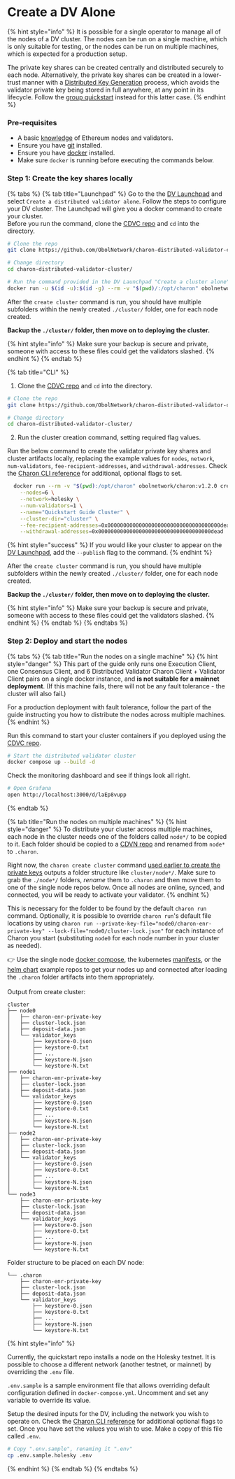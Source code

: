 # Create a DV Alone

{% hint style="info" %}
It is possible for a single operator to manage all of the nodes of a DV cluster. The nodes can be run on a single machine, which is only suitable for testing, or the nodes can be run on multiple machines, which is expected for a production setup.

The private key shares can be created centrally and distributed securely to each node. Alternatively, the private key shares can be created in a lower-trust manner with a [Distributed Key Generation](https://docs.obol.org/learn/intro/key-concepts#distributed-validator-key-generation-ceremony) process, which avoids the validator private key being stored in full anywhere, at any point in its lifecycle. Follow the [group quickstart](https://docs.obol.org/run/start/quickstart_group) instead for this latter case.
{% endhint %}

### Pre-requisites[​](https://docs.obol.org/next/run/start/quickstart_alone#pre-requisites) <a href="#pre-requisites" id="pre-requisites"></a>

* A basic [knowledge](https://docs.ethstaker.cc/ethstaker-knowledge-base/) of Ethereum nodes and validators.
* Ensure you have [git](https://git-scm.com/downloads) installed.
* Ensure you have [docker](https://docs.docker.com/engine/install/) installed.
* Make sure `docker` is running before executing the commands below.

### Step 1: Create the key shares locally <a href="#step-1-create-the-key-shares-locally" id="step-1-create-the-key-shares-locally"></a>

{% tabs %}
{% tab title="Launchpad" %}
Go to the the [DV Launchpad](https://docs.obol.org/docs/dvl/intro#dv-launchpad-links) and select `Create a distributed validator alone`. Follow the steps to configure your DV cluster. The Launchpad will give you a docker command to create your cluster.\
Before you run the command, clone the [CDVC repo](https://github.com/ObolNetwork/charon-distributed-validator-cluster.git) and `cd` into the directory.

```sh
# Clone the repo
git clone https://github.com/ObolNetwork/charon-distributed-validator-cluster.git

# Change directory
cd charon-distributed-validator-cluster/

# Run the command provided in the DV Launchpad "Create a cluster alone" flow
docker run -u $(id -u):$(id -g) --rm -v "$(pwd)/:/opt/charon" obolnetwork/charon:v1.2.0 create cluster --definition-file=...

```

After the `create cluster` command is run, you should have multiple subfolders within the newly created `./cluster/` folder, one for each node created.

**Backup the `./cluster/` folder, then move on to deploying the cluster.**

{% hint style="info" %}
Make sure your backup is secure and private, someone with access to these files could get the validators slashed.
{% endhint %}
{% endtab %}

{% tab title="CLI" %}
1. Clone the [CDVC repo](https://github.com/ObolNetwork/charon-distributed-validator-cluster) and `cd` into the directory.

```sh
# Clone the repo
git clone https://github.com/ObolNetwork/charon-distributed-validator-cluster.git

# Change directory
cd charon-distributed-validator-cluster/
```

2. Run the cluster creation command, setting required flag values.

Run the below command to create the validator private key shares and cluster artifacts locally, replacing the example values for `nodes`, `network`, `num-validators`, `fee-recipient-addresses`, and `withdrawal-addresses`. Check the [Charon CLI reference](https://docs.obol.org/next/learn/charon/charon-cli-reference#create-a-full-cluster-locally) for additional, optional flags to set.

```sh
  docker run --rm -v "$(pwd):/opt/charon" obolnetwork/charon:v1.2.0 create cluster \
    --nodes=6 \
    --network=holesky \
    --num-validators=1 \
    --name="Quickstart Guide Cluster" \
    --cluster-dir="cluster" \
    --fee-recipient-addresses=0x000000000000000000000000000000000000dead \
    --withdrawal-addresses=0x000000000000000000000000000000000000dead
```

{% hint style="success" %}
If you would like your cluster to appear on the [DV Launchpad](https://docs.obol.org/next/learn/intro/launchpad), add the `--publish` flag to the command.
{% endhint %}

After the `create cluster` command is run, you should have multiple subfolders within the newly created `./cluster/` folder, one for each node created.

**Backup the `./cluster/` folder, then move on to deploying the cluster.**

{% hint style="info" %}
Make sure your backup is secure and private, someone with access to these files could get the validators slashed.
{% endhint %}
{% endtab %}
{% endtabs %}

### Step 2: Deploy and start the nodes <a href="#step-1-create-the-key-shares-locally" id="step-1-create-the-key-shares-locally"></a>

{% tabs %}
{% tab title="Run the nodes on a single machine" %}
{% hint style="danger" %}
This part of the guide only runs one Execution Client, one Consensus Client, and 6 Distributed Validator Charon Client + Validator Client pairs on a single docker instance, and **is not suitable for a mainnet deployment**. (If this machine fails, there will not be any fault tolerance - the cluster will also fail.)

For a production deployment with fault tolerance, follow the part of the guide instructing you how to distribute the nodes across multiple machines.
{% endhint %}

Run this command to start your cluster containers if you deployed using the [CDVC repo](https://github.com/ObolNetwork/charon-distributed-validator-cluster).

```sh
# Start the distributed validator cluster
docker compose up --build -d
```

Check the monitoring dashboard and see if things look all right.

```sh
# Open Grafana
open http://localhost:3000/d/laEp8vupp
```
{% endtab %}

{% tab title="Run the nodes on multiple machines" %}
{% hint style="danger" %}
To distribute your cluster across multiple machines, each node in the cluster needs one of the folders called `node*/` to be copied to it. Each folder should be copied to a [CDVN repo](https://github.com/ObolNetwork/charon-distributed-validator-node) and renamed from `node*` to `.charon`.

Right now, the `charon create cluster` command [used earlier to create the private keys](https://docs.obol.org/next/run/start/quickstart_alone#step-1-create-the-key-shares-locally) outputs a folder structure like `cluster/node*/`. Make sure to grab the `./node*/` folders, _rename_ them to `.charon` and then move them to one of the single node repos below. Once all nodes are online, synced, and connected, you will be ready to activate your validator.
{% endhint %}

This is necessary for the folder to be found by the default `charon run` command. Optionally, it is possible to override `charon run`'s default file locations by using `charon run --private-key-file="node0/charon-enr-private-key" --lock-file="node0/cluster-lock.json"` for each instance of Charon you start (substituting `node0` for each node number in your cluster as needed).

👉 Use the single node [docker compose](https://github.com/ObolNetwork/charon-distributed-validator-node), the kubernetes [manifests](https://github.com/ObolNetwork/charon-k8s-distributed-validator-node), or the [helm chart](https://github.com/ObolNetwork/helm-charts) example repos to get your nodes up and connected after loading the `.charon` folder artifacts into them appropriately.\
\
Output from create cluster:

```
cluster
├── node0
│   ├── charon-enr-private-key
│   ├── cluster-lock.json
│   ├── deposit-data.json
│   └── validator_keys
│       ├── keystore-0.json
│       ├── keystore-0.txt
│       ├── ...
│       ├── keystore-N.json
│       └── keystore-N.txt
├── node1
│   ├── charon-enr-private-key
│   ├── cluster-lock.json
│   ├── deposit-data.json
│   └── validator_keys
│       ├── keystore-0.json
│       ├── keystore-0.txt
│       ├── ...
│       ├── keystore-N.json
│       └── keystore-N.txt
├── node2
│   ├── charon-enr-private-key
│   ├── cluster-lock.json
│   ├── deposit-data.json
│   └── validator_keys
│       ├── keystore-0.json
│       ├── keystore-0.txt
│       ├── ...
│       ├── keystore-N.json
│       └── keystore-N.txt
└── node3
    ├── charon-enr-private-key
    ├── cluster-lock.json
    ├── deposit-data.json
    └── validator_keys
        ├── keystore-0.json
        ├── keystore-0.txt
        ├── ...
        ├── keystore-N.json
        └── keystore-N.txt

```

Folder structure to be placed on each DV node:

```
└── .charon
    ├── charon-enr-private-key
    ├── cluster-lock.json
    ├── deposit-data.json
    └── validator_keys
        ├── keystore-0.json
        ├── keystore-0.txt
        ├── ...
        ├── keystore-N.json
        └── keystore-N.txt
```

{% hint style="info" %}


Currently, the quickstart repo installs a node on the Holesky testnet. It is possible to choose a different network (another testnet, or mainnet) by overriding the `.env` file.

`.env.sample` is a sample environment file that allows overriding default configuration defined in `docker-compose.yml`. Uncomment and set any variable to override its value.

Setup the desired inputs for the DV, including the network you wish to operate on. Check the [Charon CLI reference](https://docs.obol.org/next/learn/charon/charon-cli-reference) for additional optional flags to set. Once you have set the values you wish to use. Make a copy of this file called `.env`.

```sh
# Copy ".env.sample", renaming it ".env"
cp .env.sample.holesky .env
```
{% endhint %}
{% endtab %}
{% endtabs %}















